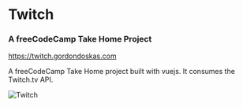 # Twitch

### A freeCodeCamp Take Home Project

<https://twitch.gordondoskas.com>

A freeCodeCamp Take Home project built with vuejs. It consumes the Twitch.tv API.

![Twitch](https://portfolio.gordondoskas.com/img/twitch.png)
